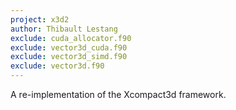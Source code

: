 ```yaml
---
project: x3d2
author: Thibault Lestang
exclude: cuda_allocator.f90
exclude: vector3d_cuda.f90
exclude: vector3d_simd.f90
exclude: vector3d.f90
---
```


A re-implementation of the Xcompact3d framework.
